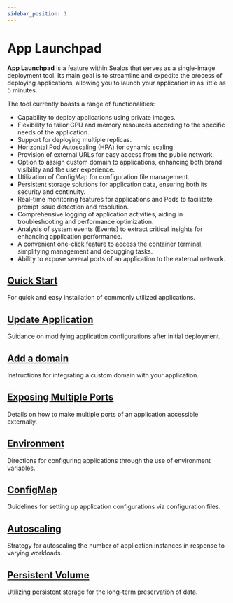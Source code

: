```yaml
---
sidebar_position: 1
---
```


# App Launchpad

**App Launchpad** is a feature within Sealos that serves as a single-image deployment tool. Its main goal is to streamline and expedite the process of deploying applications, allowing you to launch your application in as little as 5 minutes.

The tool currently boasts a range of functionalities:

- Capability to deploy applications using private images.
- Flexibility to tailor CPU and memory resources according to the specific needs of the application.
- Support for deploying multiple replicas.
- Horizontal Pod Autoscaling (HPA) for dynamic scaling.
- Provision of external URLs for easy access from the public network.
- Option to assign custom domain to applications, enhancing both brand visibility and the user experience.
- Utilization of ConfigMap for configuration file management.
- Persistent storage solutions for application data, ensuring both its security and continuity.
- Real-time monitoring features for applications and Pods to facilitate prompt issue detection and resolution.
- Comprehensive logging of application activities, aiding in troubleshooting and performance optimization.
- Analysis of system events (Events) to extract critical insights for enhancing application performance.
- A convenient one-click feature to access the container terminal, simplifying management and debugging tasks.
- Ability to expose several ports of an application to the external network.

## [Quick Start](/quick-start/use-app-launchpad.md)

For quick and easy installation of commonly utilized applications.

## [Update Application](/guides/applaunchpad/update-app.md)

Guidance on modifying application configurations after initial deployment.

## [Add a domain](/guides/applaunchpad/add-domain.md)

Instructions for integrating a custom domain with your application.

## [Exposing Multiple Ports](/guides/applaunchpad/expose-multi-ports.md)

Details on how to make multiple ports of an application accessible externally.

## [Environment](/guides/applaunchpad/environment.md)

Directions for configuring applications through the use of environment variables.

## [ConfigMap](/guides/applaunchpad/configmap.md)

Guidelines for setting up application configurations via configuration files.

## [Autoscaling](/guides/applaunchpad/autoscale.md)

Strategy for autoscaling the number of application instances in response to varying workloads.

## [Persistent Volume](/guides/applaunchpad/persistent-volume.md)

Utilizing persistent storage for the long-term preservation of data.
